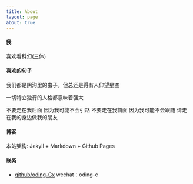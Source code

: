 ```yaml
---
title: About
layout: page
about: true
---
```


#### 我

喜欢看科幻(三体)

#### 喜欢的句子

我们都是阴沟里的虫子，但总还是得有人仰望星空 

一切特立独行的人格都意味着强大

不要走在我后面 因为我可能不会引路 不要走在我前面 因为我可能不会跟随 请走在我的身边做我的朋友


#### 博客

本站架构: Jekyll + Markdown + Github Pages

#### 联系

+ [github/oding-Cx](https://github.com/oding-Cx)
wechat：oding-c

